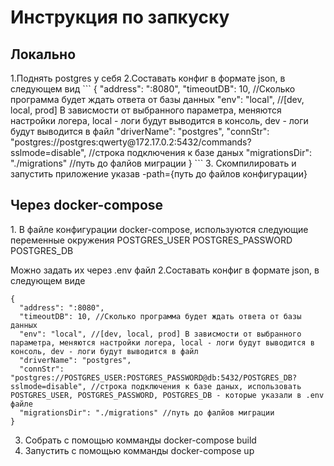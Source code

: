 <h1>Инструкция по запкуску</h1>
<h2>Локально</h2>
1.Поднять postgres у себя
2.Составать конфиг в формате json, в следующем вид
```
{
  "address": ":8080", 
  "timeoutDB": 10, //Сколько программа будет ждать ответа от базы данных
  "env": "local", //[dev, local, prod] В зависмости от выбранного параметра, меняются настройки логера, local - логи будут выводится в консоль, dev - логи будут выводится в файл
  "driverName": "postgres",
  "connStr": "postgres://postgres:qwerty@172.17.0.2:5432/commands?sslmode=disable", //строка подключения к базе даных
  "migrationsDir": "./migrations" //путь до фалйов миграции
}
```
3. Скомпилировать и запустить приложение указав -path={путь до файлов конфигурации}
<h2>Через docker-compose</h2>
1. В файле конфигурации docker-compose, используются следующие переменные окружения
   POSTGRES_USER
   POSTGRES_PASSWORD
   POSTGRES_DB
   
   Можно задать их через .env файл
2.Составать конфиг в формате json, в следующем виде
```
{
  "address": ":8080", 
  "timeoutDB": 10, //Сколько программа будет ждать ответа от базы данных
  "env": "local", //[dev, local, prod] В зависмости от выбранного параметра, меняются настройки логера, local - логи будут выводится в консоль, dev - логи будут выводится в файл
  "driverName": "postgres",
  "connStr": "postgres://POSTGRES_USER:POSTGRES_PASSWORD@db:5432/POSTGRES_DB?sslmode=disable", //строка подключения к базе даных, использовать POSTGRES_USER, POSTGRES_PASSWORD, POSTGRES_DB - которые указали в .env файле
  "migrationsDir": "./migrations" //путь до фалйов миграции
}
```
3. Собрать с помощью комманды docker-compose build
4. Запустить с помощью комманды docker-compose up
